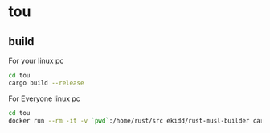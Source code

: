 # tou

## build 
For your linux pc
```bash
cd tou
cargo build --release
```
For Everyone linux pc
```bash
cd tou
docker run --rm -it -v `pwd`:/home/rust/src ekidd/rust-musl-builder cargo build --release
```

